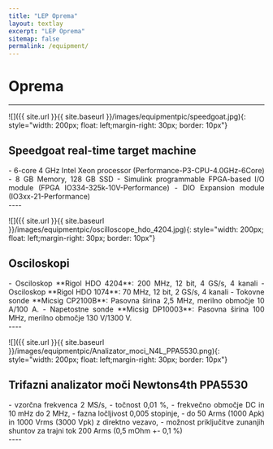 ```yaml
---
title: "LEP Oprema"
layout: textlay
excerpt: "LEP Oprema"
sitemap: false
permalink: /equipment/
---
```


# Oprema

---

![]({{ site.url }}{{ site.baseurl }}/images/equipmentpic/speedgoat.jpg){: style="width: 200px; float: left;margin-right: 30px; border: 10px"}

## Speedgoat real-time target machine
<div style="text-align: justify">
- 6-core 4 GHz Intel Xeon processor (Performance-P3-CPU-4.0GHz-6Core)
- 8 GB Memory, 128 GB SSD
- Simulink programmable FPGA-based I/O module (FPGA IO334-325k-10V-Performance)
- DIO Expansion module (IO3xx-21-Performance)
</div>
---- 


![]({{ site.url }}{{ site.baseurl }}/images/equipmentpic/oscilloscope_hdo_4204.jpg){: style="width: 200px; float: left;margin-right: 30px; border: 10px"}

## Osciloskopi 
<div style="text-align: justify">
- Osciloskop **Rigol HDO 4204**: 200 MHz, 12 bit, 4 GS/s, 4 kanali
- Osciloskop **Rigol HDO 1074**: 70 MHz, 12 bit, 2 GS/s, 4 kanali
- Tokovne sonde **Micsig CP2100B**: Pasovna širina 2,5 MHz, merilno območje 10 A/100 A.
- Napetostne sonde **Micsig DP10003**: Pasovna širina 100 MHz, merilno območje 130 V/1300 V.
</div>
---- 


![]({{ site.url }}{{ site.baseurl }}/images/equipmentpic/Analizator_moci_N4L_PPA5530.png){: style="width: 200px; float: left;margin-right: 30px; border: 10px"}

## Trifazni analizator moči Newtons4th PPA5530
<div style="text-align: justify">
- vzorčna frekvenca 2 MS/s,
- točnost 0,01 %,
- frekvečno območje DC in 10 mHz do 2 MHz,
- fazna ločljivost 0,005 stopinje,
- do 50 Arms (1000 Apk) in 1000 Vrms (3000 Vpk) z direktno vezavo,
- možnost priključitve zunanjih shuntov za trajni tok 200 Arms (0,5 mOhm +- 0,1 %)
</div>
---- 
